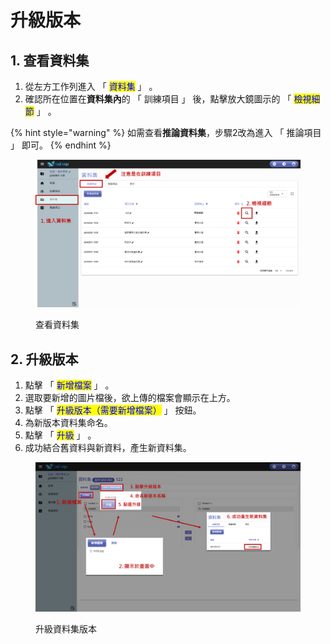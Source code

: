 # 升級版本

## &#x20;1. 查看資料集

1. 從左方工作列進入 「 <mark style="color:blue;">資料集</mark> 」 。
2. 確認所在位置在**資料集內**的 「 訓練項目 」 後，點擊放大鏡圖示的 「 <mark style="color:blue;">檢視細節</mark> 」 。

{% hint style="warning" %}
如需查看**推論資料集**，步驟2改為進入 「 推論項目 」 即可。
{% endhint %}

<figure><img src="../../.gitbook/assets/image (134).png" alt=""><figcaption><p>查看資料集</p></figcaption></figure>

## 2. 升級版本

1. 點擊  「 <mark style="color:blue;">新增檔案</mark> 」 。
2. 選取要新增的圖片檔後，欲上傳的檔案會顯示在上方。
3. 點擊  「 <mark style="color:blue;">升級版本（需要新增檔案）</mark> 」 按鈕。
4. 為新版本資料集命名。
5. 點擊 「 <mark style="color:blue;">升級</mark> 」 。
6. 成功結合舊資料與新資料，產生新資料集。

<figure><img src="../../.gitbook/assets/image (138).png" alt=""><figcaption><p>升級資料集版本</p></figcaption></figure>
